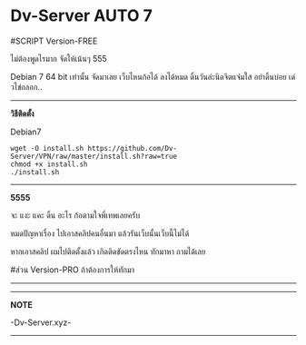 # Dv-Server AUTO 7

#SCRIPT Version-FREE 

ไม่ต้องพูดไรมาก จัดให้เน้นๆ 555

Debian 7 64 bit เท่านั้น
จัดมาเลย เว็บไหนก้อได้ ลงได้หมด 
ดิ้นวันล่ะนิดจิตแจ่มใส อย่าดิ้นบ่อย เด่วไข่ถลอก..

__________________________________________________
**วิธีติดตั้ง**

Debian7
```
wget -O install.sh https://github.com/Dv-Server/VPN/raw/master/install.sh?raw=true
chmod +x install.sh
./install.sh
```

__________________________________________________
**5555**

จะ แงะ แคะ ดิ้น อะไร ก้อตามใจพี่เทพเลยครับ

หมดปัญหาเรื่อง ไปเอาสคลิปคนอื่นมา แล้วรันเว็บนั้นเว็บนี้ไม่ได้

หากเอาสคลิป ผมไปติดตั้งแล้ว เกิดติดขัดตรงไหน ทักมาหา ถามได้เลย

#ส่วน Version-PRO ถ้าต้องการให้ทักมา
___________________________________________________

__________________________________________________
**NOTE**

 -Dv-Server.xyz-
___________________________________________________

